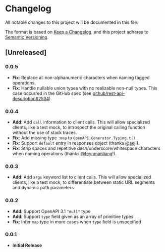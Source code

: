 # Changelog

All notable changes to this project will be documented in this file.

The format is based on [Keep a Changelog](https://keepachangelog.com/en/1.0.0/),
and this project adheres to [Semantic Versioning](https://semver.org/spec/v2.0.0.html).

## [Unreleased]

### 0.0.5

* **Fix**: Replace all non-alphanumeric characters when naming tagged operations.
* **Fix**: Handle nullable union types with no realizable non-null types.
  This case occurred in the GitHub spec (see [github/rest-api-description#2534](https://github.com/github/rest-api-description/issues/2534)).

### 0.0.4

* **Add**: Add `call` information to client calls.
  This will allow specialized clients, like a test mock, to introspect the original calling function without the use of stack traces.
* **Fix**: Add missing type `:map` to `OpenAPI.Generator.Typing.t()`.
* **Fix**: Support `default` entry in responses object (thanks [@aej](https://github.com/aej)!).
* **Fix**: Strip spaces and repetitive dash/underscore/whitespace characters when naming operations (thanks [@feynmanliang](https://github.com/feynmanliang)!).

### 0.0.3

* **Add**: Add `args` keyword list to client calls.
  This will allow specialized clients, like a test mock, to differentiate between static URL segments and dynamic path parameters.

### 0.0.2

* **Add**: Support OpenAPI 3.1 `"null"` type
* **Add**: Support `type` field given as an array of primitive types
* **Fix**: Infer `map` type in more cases when `type` field is unspecified

### 0.0.1

* **Initial Release**
